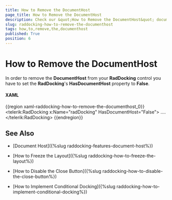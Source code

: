 ```yaml
---
title: How to Remove the DocumentHost
page_title: How to Remove the DocumentHost
description: Check our &quot;How to Remove the DocumentHost&quot; documentation article for the RadDocking WPF control.
slug: raddocking-how-to-remove-the-documenthost
tags: how,to,remove,the,documenthost
published: True
position: 6
---
```


# How to Remove the DocumentHost

In order to remove the __DocumentHost__ from your __RadDocking__ control you have to set the __RadDocking__'s __HasDocumentHost__ property to __False__.

#### __XAML__

{{region xaml-raddocking-how-to-remove-the-documenthost_0}}
	<telerik:RadDocking x:Name="radDocking" HasDocumentHost="False">
	    ....
	</telerik:RadDocking>
{{endregion}}

## See Also

 * [Document Host]({%slug raddocking-features-document-host%})

 * [How to Freeze the Layout]({%slug raddocking-how-to-freeze-the-layout%})

 * [How to Disable the Close Button]({%slug raddocking-how-to-disable-the-close-button%})

 * [How to Implement Conditional Docking]({%slug raddocking-how-to-implement-conditional-docking%})
